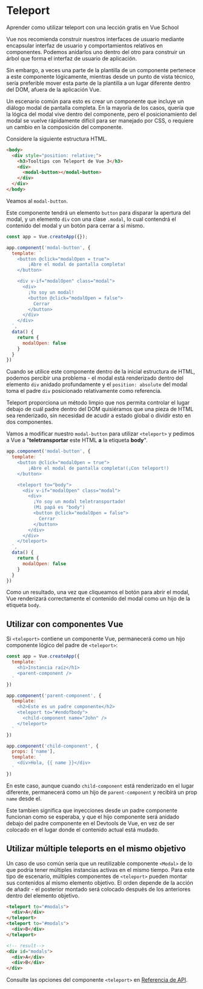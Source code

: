 # Teleport

<VideoLesson href="https://vueschool.io/lessons/vue-3-teleport?friend=vuejs" title="Aprender como utilizar teleport con Vue School">Aprender como utilizar teleport con una lección gratis en Vue School</VideoLesson>

Vue nos recomienda construir nuestros interfaces de usuario mediante encapsular interfaz de usuario y comportamientos relativos en componentes. Podemos anidarlos uno dentro del otro para construir un árbol que forma el interfaz de usuario de aplicación.

Sin embargo, a veces una parte de la plantilla de un componente pertenece a este componente lógicamente, mientras desde un punto de vista técnico, sería preferible mover esta parte de la plantilla a un lugar diferente dentro del DOM, afuera de la aplicación Vue.

Un escenario común para esto es crear un componente que incluye un diálogo modal de pantalla completa. En la mayoría de los casos, quería que la lógica del modal vive dentro del componente, pero el posicionamiento del modal se vuelve rápidamente difícil para ser manejado por CSS, o requiere un cambio en la composición del componente.

Considere la siguiente estructura HTML.

```html
<body>
  <div style="position: relative;">
    <h3>Tooltips con Teleport de Vue 3</h3>
    <div>
      <modal-button></modal-button>
    </div>
  </div>
</body>
```

Veamos al `modal-button`.

Este componente tendrá un elemento `button` para disparar la apertura del modal, y un elemento `div` con una clase `.modal`, lo cual contendrá el contenido del modal y un botón para cerrar a sí mismo.

```js
const app = Vue.createApp({});

app.component('modal-button', {
  template: `
    <button @click="modalOpen = true">
        ¡Abre el modal de pantalla completa!
    </button>

    <div v-if="modalOpen" class="modal">
      <div>
        ¡Yo soy un modal!
        <button @click="modalOpen = false">
          Cerrar
        </button>
      </div>
    </div>
  `,
  data() {
    return {
      modalOpen: false
    }
  }
})
```

Cuando se utilice este componente dentro de la inicial estructura de HTML, podemos percibir una problema - el modal está renderizado dentro del elemento `div` anidado profundamente y el `position: absolute` del modal toma el padre `div` posicionado relativamente como referencia.

Teleport proporciona un método limpio que nos permita controlar el lugar debajo de cuál padre dentro del DOM quisiéramos que una pieza de HTML sea renderizado, sin necesidad de acudir a estado global o dividir esto en dos componentes.

Vamos a modificar nuestro `modal-button` para utilizar `<teleport>` y pedimos a Vue a "**teletransportar** este HTML **a** la etiqueta **body**".

```js
app.component('modal-button', {
  template: `
    <button @click="modalOpen = true">
        ¡Abre el modal de pantalla completa!(¡Con teleport!)
    </button>

    <teleport to="body">
      <div v-if="modalOpen" class="modal">
        <div>
          ¡Yo soy un modal teletransportado!
          (Mi papá es "body")
          <button @click="modalOpen = false">
            Cerrar
          </button>
        </div>
      </div>
    </teleport>
  `,
  data() {
    return {
      modalOpen: false
    }
  }
})
```

Como un resultado, una vez que cliqueamos el botón para abrir el modal, Vue renderizará correctamente el contenido del modal como un hijo de la etiqueta `body`.

<common-codepen-snippet title="Teleport de Vue 3" slug="gOPNvjR" tab="js,result" />

## Utilizar con componentes Vue

Si `<teleport>` contiene un componente Vue, permanecerá como un hijo componente lógico del padre de `<teleport>`:

```js
const app = Vue.createApp({
  template: `
    <h1>Instancia raíz</h1>
    <parent-component />
  `
})

app.component('parent-component', {
  template: `
    <h2>Este es un padre componente</h2>
    <teleport to="#endofbody">
      <child-component name="John" />
    </teleport>
  `
})

app.component('child-component', {
  props: ['name'],
  template: `
    <div>Hola, {{ name }}</div>
  `
})
```

En este caso, aunque cuando `child-component` está renderizado en el lugar diferente, permanecerá como un hijo de `parent-component` y recibirá un prop `name` desde el.

Este tambien significa que inyecciones desde un padre componente funcionan como se esperaba, y que el hijo componente será anidado debajo del padre componente en el Devtools de Vue, en vez de ser colocado en el lugar donde el contenido actual está mudado.

## Utilizar múltiple teleports en el mismo objetivo

Un caso de uso común sería que un reutilizable componente `<Modal>` de lo que podría tener múltiples instancias activas en el mismo tiempo. Para este tipo de escenario, múltiples componentes de `<teleport>` pueden montar sus contenidos al mismo elemento objetivo. El orden depende de la acción de añadir - el posterior montado será colocado después de los anteriores dentro del elemento objetivo.

```html
<teleport to="#modals">
  <div>A</div>
</teleport>
<teleport to="#modals">
  <div>B</div>
</teleport>

<!-- result-->
<div id="modals">
  <div>A</div>
  <div>B</div>
</div>
```

Consulte las opciones del componente `<teleport>` en [Referencia de API](../api/built-in-components.html#teleport).
